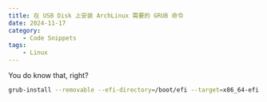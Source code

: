 ```yaml
---
title: 在 USB Disk 上安装 ArchLinux 需要的 GRUB 命令
date: 2024-11-17
category:
    - Code Snippets
tags:
    - Linux
---
```

You do know that, right?

<!-- more -->

```sh
grub-install --removable --efi-directory=/boot/efi --target=x86_64-efi /dev/sda
```